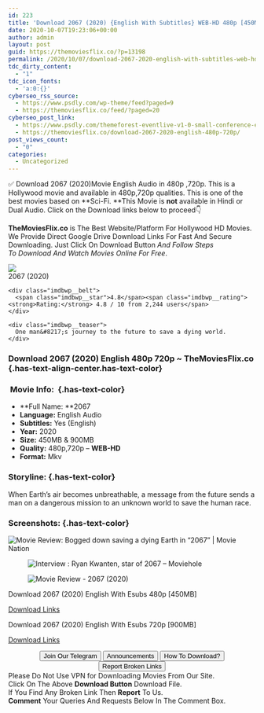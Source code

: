 ```yaml
---
id: 223
title: 'Download 2067 (2020) {English With Subtitles} WEB-HD 480p [450MB] || 720p [900MB]'
date: 2020-10-07T19:23:06+00:00
author: admin
layout: post
guid: https://themoviesflix.co/?p=13198
permalink: /2020/10/07/download-2067-2020-english-with-subtitles-web-hd-480p-450mb-720p-900mb/
tdc_dirty_content:
  - "1"
tdc_icon_fonts:
  - 'a:0:{}'
cyberseo_rss_source:
  - https://www.psdly.com/wp-theme/feed?paged=9
  - https://themoviesflix.co/feed/?paged=20
cyberseo_post_link:
  - https://www.psdly.com/themeforest-eventlive-v1-0-small-conference-event-template-kit-28397980
  - https://themoviesflix.co/download-2067-2020-english-480p-720p/
post_views_count:
  - "0"
categories:
  - Uncategorized
---
```

✅ Download 2067 (2020)Movie&nbsp;English Audio in&nbsp;480p&nbsp;,720p. This is a Hollywood movie and available in&nbsp;480p,720p&nbsp;qualities. This is one of the best movies based on **Sci-Fi.&nbsp;**This Movie is&nbsp;**not**&nbsp;available in Hindi or Dual Audio.&nbsp;Click on the Download links below to proceed👇

**TheMoviesFlix.co**&nbsp;is The Best Website/Platform For Hollywood HD Movies. We Provide Direct Google Drive Download Links For Fast And Secure Downloading. Just Click On Download Button&nbsp;_And Follow Steps To&nbsp;Download And Watch Movies Online For Free_.

<div class="imdbwp imdbwp--movie dark">
  <div class="imdbwp__thumb">
    <a class="imdbwp__link" target="_blank" title="2067" href="https://www.imdb.com/title/tt1918734/" rel="nofollow noopener noreferrer"><img class="imdbwp__img" src="https://m.media-amazon.com/images/M/MV5BM2RiYTM3NjAtNDUyOC00OWFhLWE3ZGEtNjkzNzI5YmE1M2E5XkEyXkFqcGdeQXVyMDM2NDM2MQ@@._V1_SX300.jpg" /></a>
  </div>
  
  <div class="imdbwp__content">
    <div class="imdbwp__header">
      <span class="imdbwp__title">2067</span> (2020)
    </div>
    
    <div class="imdbwp__belt">
      <span class="imdbwp__star">4.8</span><span class="imdbwp__rating"><strong>Rating:</strong> 4.8 / 10 from 2,244 users</span>
    </div>
    
    <div class="imdbwp__teaser">
      One man&#8217;s journey to the future to save a dying world.
    </div>
  </div>
</div>

### Download 2067 (2020) English 480p 720p ~ TheMoviesFlix.co {.has-text-align-center.has-text-color}

### &nbsp;Movie Info:&nbsp; {.has-text-color}

  * **Full Name:&nbsp;**2067
  * **Language:**&nbsp;English Audio
  * **Subtitles:**&nbsp;Yes (English)
  * **Year:** 2020
  * **Size:**&nbsp;450MB & 900MB
  * **Quality:**&nbsp;480p,720p –&nbsp;**WEB-HD**
  * **Format:**&nbsp;Mkv

### Storyline: {.has-text-color}

When Earth’s air becomes unbreathable, a message from the future sends a man on a dangerous mission to an unknown world to save the human race.

### Screenshots: {.has-text-color}<figure class="wp-block-image alignwide">

![Movie Review: Bogged down saving a dying Earth in “2067” | Movie Nation](https://rogermooresmovienation.files.wordpress.com/2020/10/2067.jpg?w=640) </figure> <figure class="wp-block-image">![Interview : Ryan Kwanten, star of 2067 – Moviehole](https://moviehole.net/img/2067_ryankwanten-scaled.jpg)</figure> <figure class="wp-block-image alignwide">![Movie Review - 2067 (2020)](https://cdn.flickeringmyth.com/wp-content/uploads/2020/09/2067-Still-10-600x251.jpg)</figure> 

<p class="has-text-align-center has-text-color has-medium-font-size">
  Download 2067 (2020) English With Esubs 480p [450MB]
</p>

<span class="mb-center maxbutton-3-center"><span class="maxbutton-3-container mb-container"><a class="maxbutton-3 maxbutton maxbutton-post-button" target="_blank" rel="nofollow noopener noreferrer" href="https://coinquint.com/a12770/"><span class="mb-text">Download Links</span></a></span></span>

<p class="has-text-align-center has-text-color has-medium-font-size">
  Download 2067 (2020) English With Esubs 720p [900MB]
</p>

<span class="mb-center maxbutton-3-center"><span class="maxbutton-3-container mb-container"><a class="maxbutton-3 maxbutton maxbutton-post-button" target="_blank" rel="nofollow noopener noreferrer" href="https://coinquint.com/a12772/"><span class="mb-text">Download Links</span></a></span></span>

<center>
</center>

<center>
  <a href="https://t.me/themoviesflixcom" target="_blank" data-wpel-link="external" rel="nofollow external noopener noreferrer"><button class="button button5">Join Our Telegram</button></a> <a href="https://themoviesflix.co/download-2067-2020-english-480p-720p/#" target="_blank" data-wpel-link="external" rel="nofollow external noopener noreferrer"><button class="button button5">Announcements</button></a> <a href="https://themoviesflix.com/how-to-download/" target="_blank" data-wpel-link="external" rel="nofollow external noopener noreferrer"><button class="button button5">How To Download?</button></a> <a href="https://themoviesflix.co/download-2067-2020-english-480p-720p/#" target="_blank" data-wpel-link="external" rel="nofollow external noopener noreferrer"><button class="button button5">Report Broken Links</button></a>
</center>

<div class="alert alert-danger">
  Please Do Not Use VPN for Downloading Movies From Our Site.
</div>

<div class="alert alert-success">
  Click On The Above <strong>Download Button</strong> Download File.
</div>

<div class="alert alert-warning">
  If You Find Any Broken Link Then <strong>Report</strong> To Us.
</div>

<div class="alert alert-info">
  <strong>Comment</strong> Your Queries And Requests Below In The Comment Box.
</div>